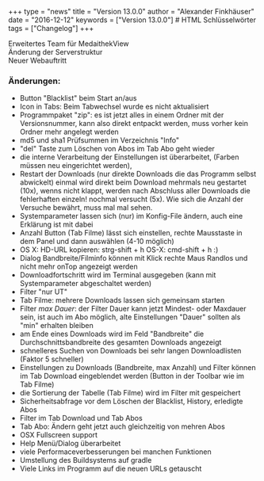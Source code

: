 +++
type = "news"
title = "Version 13.0.0"
author = "Alexander Finkhäuser"
date = "2016-12-12"
keywords = ["Version 13.0.0"] # HTML Schlüsselwörter
tags = ["Changelog"]
+++

Erweitertes Team für MedaithekView<br />
Änderung der Serverstruktur<br />
Neuer Webauftritt<br />
<!--more-->
### Änderungen:
- Button "Blacklist" beim Start an/aus
- Icon in Tabs: Beim Tabwechsel wurde es nicht aktualisiert
- Programmpaket "zip": es ist jetzt alles in einem Ordner mit der Versionsnummer, kann also direkt entpackt werden, muss vorher kein Ordner mehr angelegt werden
- md5 und sha1 Prüfsummen im Verzeichnis "Info"
- "del" Taste zum Löschen von Abos im Tab Abo geht wieder
- die interne Verarbeitung der Einstellungen ist überarbeitet, (Farben müssen neu eingerichtet werden),
- Restart der Downloads (nur direkte Downloads die das Programm selbst abwickelt)
einmal wird direkt beim Download mehrmals neu gestartet (10x), wenns nicht klappt, werden nach Abschluss aller Downloads die fehlerhaften einzeln! nochmal versucht (5x). Wie sich die Anzahl der Versuche bewährt, muss mal mal sehen.
- Systemparameter lassen sich (nur) im Konfig-File ändern, auch eine Erklärung ist mit dabei
- Anzahl Button (Tab Filme) lässt sich einstellen, rechte Mausstaste in dem Panel und dann auswählen (4-10 möglich)
- OS X: HD-URL kopieren: strg-shift + h OS-X: cmd-shift + h :)
- Dialog Bandbreite/Filminfo können mit Klick rechte Maus Randlos und nicht mehr onTop angezeigt werden
- Downloadfortschritt wird im Terminal ausgegeben (kann mit Systemparameter abgeschaltet werden)
- Filter "nur UT"
- Tab Filme: mehrere Downloads lassen sich gemeinsam starten
- Filter *max Dauer*: der Filter Dauer kann jetzt Mindest- oder Maxdauer sein, ist auch im Abo möglich, alte Einstellungen "Dauer" sollten als "min" erhalten bleiben
- am Ende eines Downloads wird im Feld "Bandbreite" die Durchschnittsbandbreite des gesamten Downloads angezeigt
- schnelleres Suchen von Downloads bei sehr langen Downloadlisten (Faktor 5 schneller)
- Einstellungen zu Downloads (Bandbreite, max Anzahl) und Filter können im Tab Download eingeblendet werden (Button in der Toolbar wie im Tab Filme)
- die Sortierung der Tabelle (Tab Filme) wird im Filter mit gespeichert
- Sicherheitsabfrage vor dem Löschen der Blacklist, History, erledigte Abos
- Filter im Tab Download und Tab Abos
- Tab Abo: Ändern geht jetzt auch gleichzeitig von mehren Abos
- OSX Fullscreen support
- Help Menü/Dialog überarbeitet
- viele Performaceverbesserungen bei manchen Funktionen
- Umstellung des Buildsystems auf gradle
- Viele Links im Programm auf die neuen URLs getauscht
